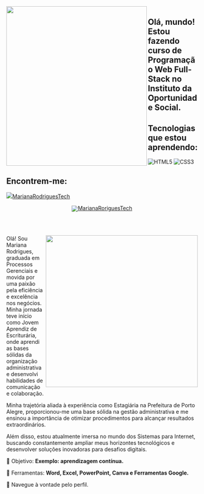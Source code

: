 <img align="left" width="370px" height="420px" src= "https://github.com/MarianaRodriguesTech/MarianaRodriguesTech/assets/141480630/b02475f0-4041-4815-ae73-153473a3f246">

## Olá, mundo! Estou fazendo curso de Programação Web Full-Stack no Instituto da Oportunidade Social.

## Tecnologias que estou aprendendo:
![HTML5](https://img.shields.io/badge/html5-%23E34F26.svg?style=for-the-badge&logo=html5&logoColor=white)
![CSS3](https://img.shields.io/badge/css3-%231572B6.svg?style=for-the-badge&logo=css3&logoColor=white)

## Encontrem-me:
<!--usar a href para linkar-->
<a href="www.linkedin.com/in/marianarodriguesprofissional" target="_blank"><img loading="lazy" src="https://img.shields.io/badge/-LinkedIn-%230077B5?style=for-the-badge&logo=linkedin&logoColor=white" target="_blank">MarianaRodriguesTech</a>

</img>

<div align="center"> 

 <a href="https://github.com/MarquinCss/github-readme-stats"><img align="center" src="https://github-readme-stats.vercel.app/api/top-langs/?username=MarianaRodriguesTech&layout=compact&theme=dark&hide_border=true" />MarianaRoriguesTech</a> 

</div>

<br> <br>

<img src="https://raw.githubusercontent.com/MicaelliMedeiros/micaellimedeiros/master/image/computer-illustration.png" min-width="400px" max-width="400px" width="400px" align="right">

<p align="left"> 
  Olá! Sou Mariana Rodrigues, graduada em Processos Gerenciais e movida por uma paixão pela eficiência e excelência nos negócios. Minha jornada teve início como Jovem Aprendiz de Escriturária, onde aprendi as bases sólidas da organização administrativa e desenvolvi habilidades de comunicação e colaboração.

Minha trajetória aliada à experiência como Estagiária na Prefeitura de Porto Alegre, proporcionou-me uma base sólida na gestão administrativa e me ensinou a importância de otimizar procedimentos para alcançar resultados extraordinários.

Além disso, estou atualmente imersa no mundo dos Sistemas para Internet, buscando constantemente ampliar meus horizontes tecnológicos e desenvolver soluções inovadoras para desafios digitais.
</p>

<p align="left">
 
  🦄 Objetivo: **Exemplo: aprendizagem contínua.**
</p>

<p align="left">
</p>

  💼 Ferramentas:  **Word, Excel, PowerPoint, Canva e Ferramentas Google.**


<p align="left">
  💌 Navegue à vontade pelo perfil.
</p>

</img>



